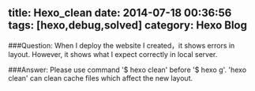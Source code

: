 title: Hexo_clean
date: 2014-07-18 00:36:56
tags: [hexo,debug,solved]
category: Hexo Blog
---


###Question: 
When I deploy the website I created，it shows errors in layout. However, it shows what I expect correctly in local server. 


###Answer:
Please use command '$ hexo clean' before '$ hexo g'.
'hexo clean' can clean cache files which affect the new layout.


